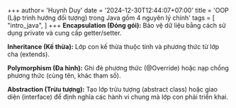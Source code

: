 +++
author= 'Huynh Duy'
date = '2024-12-30T12:44:07+07:00'
title = 'OOP (Lập trình hướng đối tượng) trong Java gồm 4 nguyên lý chính'
tags = [
    "intro_java",
]
+++
**Encapsulation (Đóng gói):** Bảo vệ dữ liệu bằng cách sử dụng private và cung cấp getter/setter.

**Inheritance (Kế thừa):** Lớp con kế thừa thuộc tính và phương thức từ lớp cha (extends).

**Polymorphism (Đa hình):** Ghi đè phương thức (@Override) hoặc nạp chồng phương thức (cùng tên, khác tham số).

**Abstraction (Trừu tượng):** Tạo lớp trừu tượng (abstract class) hoặc giao diện (interface) để định nghĩa các hành vi chung mà lớp con phải triển khai.